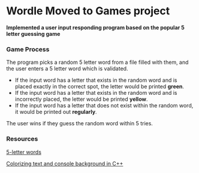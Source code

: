 # Wordle **Moved to Games project**

**Implemented a user input responding program based on the popular 5 letter guessing game**


### Game Process
The program picks a random 5 letter word from a file filled with them, and the user enters a 5 letter word which is validated.
- If the input word has a letter that exists in the random word and is placed exactly in the correct spot, the letter would be printed **green**.
- If the input word has a letter that exists in the random word and is incorrectly placed, the letter would be printed **yellow**.
- If the input word has a letter that does not exist within the random word, it would be printed out **regularly**.

The user wins if they guess the random word within 5 tries.


### Resources

[5-letter words](https://www.thefreedictionary.com/5-letter-words.htm)

[Colorizing text and console background in C++](https://www.geeksforgeeks.org/colorizing-text-and-console-background-in-c/)
